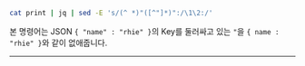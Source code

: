 ```sh
cat print | jq | sed -E 's/(^ *)"([^"]*)":/\1\2:/'
```
본 명령어는 JSON `{ "name" : "rhie" }`의 Key를 둘러싸고 있는 `"`을 `{ name : "rhie" }`와 같이 없애줍니다.

<hr><br><br><br><br>
